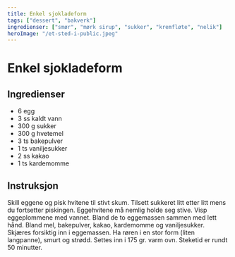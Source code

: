 ```yaml
---
title: Enkel sjokladeform
tags: ["dessert", "bakverk"]
ingredienser: ["smør", "mørk sirup", "sukker", "kremfløte", "nelik"]
heroImage: "/et-sted-i-public.jpeg"
---
```


# Enkel sjokladeform

## Ingredienser

- 6 egg
- 3 ss kaldt vann
- 300 g sukker
- 300 g hvetemel
- 3 ts bakepulver
- 1 ts vaniljesukker
- 2 ss kakao
- 1 ts kardemomme

## Instruksjon

Skill eggene og pisk hvitene til stivt skum. Tilsett sukkeret litt etter litt mens du fortsetter piskingen. Eggehvitene må nemlig holde seg stive. Visp eggeplommene med vannet. Bland de to eggemassen sammen med lett hånd. Bland mel, bakepulver, kakao, kardemomme og vaniljesukker. Skjæres forsiktig inn i eggemassen. Ha røren i en stor form (liten langpanne), smurt og strødd. Settes inn i 175 gr. varm ovn. Steketid er rundt 50 minutter.

